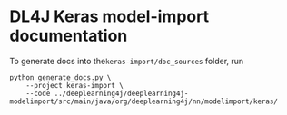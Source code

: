 # DL4J Keras model-import documentation

To generate docs into the`keras-import/doc_sources` folder, run

```
python generate_docs.py \
    --project keras-import \
    --code ../deeplearning4j/deeplearning4j-modelimport/src/main/java/org/deeplearning4j/nn/modelimport/keras/

```